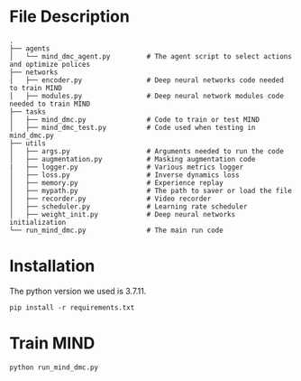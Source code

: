# File Description
    .
    ├── agents
    │   └── mind_dmc_agent.py         # The agent script to select actions and optimize polices
    ├── networks                     
    │   ├── encoder.py                # Deep neural networks code needed to train MIND
    │   ├── modules.py                # Deep neural network modules code needed to train MIND
    ├── tasks                     
    │   ├── mind_dmc.py               # Code to train or test MIND
    │   ├── mind_dmc_test.py          # Code used when testing in mind_dmc.py
    ├── utils                    
    │   ├── args.py                   # Arguments needed to run the code
    │   ├── augmentation.py           # Masking augmentation code
    |   ├── logger.py                 # Various metrics logger
    │   ├── loss.py                   # Inverse dynamics loss
    │   ├── memory.py                 # Experience replay
    │   ├── mypath.py                 # The path to saver or load the file
    │   ├── recorder.py               # Video recorder
    │   ├── scheduler.py              # Learning rate scheduler
    │   ├── weight_init.py            # Deep neural networks initialization
    └── run_mind_dmc.py               # The main run code
    
# Installation
The python version we used is 3.7.11.
~~~
pip install -r requirements.txt
~~~

# Train MIND
~~~
python run_mind_dmc.py
~~~
